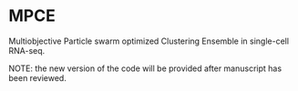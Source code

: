 # MPCE
Multiobjective Particle swarm optimized Clustering Ensemble in single-cell RNA-seq.

NOTE: the new version of the code will be provided after manuscript has been reviewed. 
